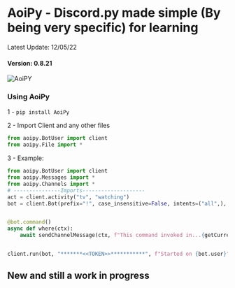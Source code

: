 # AoiPy - Discord.py made simple (By being very specific) for learning
Latest Update: 12/05/22
#### Version: 0.8.21
![AoiPY](https://github.com/LilbabxJJ-1/Aoipy/blob/master/aoipy/AOIpy%20(1).png)
### Using AoiPy
1 - `pip install AoiPy`

2 - Import Client and any other files
```python
from aoipy.BotUser import client
from aoipy.File import * 
```

3 -  Example:

```python
from aoipy.BotUser import client
from aoipy.Messages import *
from aoipy.Channels import *
# ---------------Imports--------------------
act = client.activity("tv", "watching")
bot = client.Bot(prefix="!", case_insensitive=False, intents=("all",), activity=act)


@bot.command()
async def where(ctx):
    await sendChannelMessage(ctx, f"This command invoked in...{getCurrentTextChannel(ctx)}")


client.run(bot, "*******<<TOKEN>>***********", f"Started on {bot.user}")
```

## New and still a work in progress
